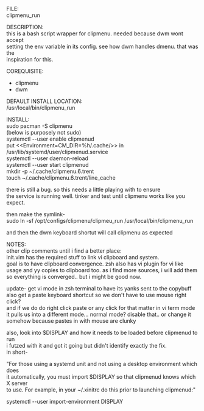 FILE:  
clipmenu_run

DESCRIPTION:  
this is a bash script wrapper for clipmenu. needed because dwm wont accept  
setting the env variable in its config. see how dwm handles dmenu. that was the  
inspiration for this. 

COREQUISITE:  
* clipmenu
* dwm

DEFAULT INSTALL LOCATION:  
/usr/local/bin/clipmenu_run  

INSTALL:  
sudo pacman -S clipmenu  
(below is purposely not sudo)  
systemctl --user enable clipmenud  
put <<Environment=CM_DIR=%h/.cache/>> in /usr/lib/systemd/user/clipmenud.service  
systemctl --user daemon-reload  
systemctl --user start clipmenud  
mkdir -p ~/.cache/clipmenu.6.trent  
touch ~/.cache/clipmenu.6.trent/line_cache  

there is still a bug. so this needs a little playing with to ensure  
the service is running well. tinker and test until clipmenu works like you expect.  

then make the symlink-  
sudo ln -sf /opt/configs/clipmenu/clipmeu_run /usr/local/bin/clipmenu_run  

and then the dwm keyboard shortut will call clipmenu as expected  

NOTES:  
other clip comments until i find a better place:  
init.vim has the required stuff to link vi clipboard and system.  
goal is to have clipboard convergence. zsh also has vi plugin for vi like  
usage and yy copies to clipboard too. as i find more sources, i will add them  
so everything is converged.. but i might be good now.  

update- get vi mode in zsh terminal to have its yanks sent to the copybuff  
also get a paste keyboard shortcut so we don't have to use mouse right click?  
and if we do do right click paste or any click for that matter in vi term mode  
it pulls us into a different mode... normal mode? disable that.. or change it  
somehow because pastes in with mouse are clunky  

also, look into $DISPLAY and how it needs to be loaded before clipmenud to run  
i futzed with it and got it going but didn't identify exactly the fix.  
in short-  

"For those using a systemd unit and not using a desktop environment which does  
it automatically, you must import $DISPLAY so that clipmenud knows which X server  
to use. For example, in your ~/.xinitrc do this prior to launching clipmenud:"

systemctl --user import-environment DISPLAY  
